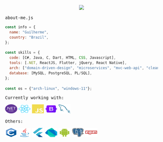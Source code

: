 <div align="center">
  <img src="https://cdna.artstation.com/p/assets/images/images/048/634/874/original/nela-gluhak-pc-3.gif?1650538260" width="150">
</div>

<p><kbd> about-me.js </kbd></p> 

```javascript
const info = {
  name: "Guilherme",
  country: "Brazil",
};

const skills = {
  code: [C#, Java, C, Dart, HTML, CSS, Javascript],
  tools: [.NET, ReactJS, Flutter, jQuery, React Native],
  arch: ["domain-driven-design", "microservices", "mvc-web-api", "clean-code"],
  database: [MySQL, PostgreSQL, PL/SQL],
};

const os = {"arch-linux", "windows-11"};

```

<!-- Linguagens -->
<div> 
  <p><kbd> Currently working with: </kbd></p> 
  <img title=".net core" height="30" width="40" src="https://raw.githubusercontent.com/devicons/devicon/master/icons/dotnetcore/dotnetcore-original.svg" />
  <img title="react" height="30" width="40" src="https://raw.githubusercontent.com/devicons/devicon/master/icons/react/react-original.svg" />
  <img title="javascript" height="30" width="40" src="https://raw.githubusercontent.com/devicons/devicon/master/icons/javascript/javascript-plain.svg" />
  <img title="bootstrap" height="30" width="40" src="https://raw.githubusercontent.com/devicons/devicon/master/icons/bootstrap/bootstrap-original.svg" />
  <img title="mysql" height="30" width="40" src="https://raw.githubusercontent.com/devicons/devicon/master/icons/mysql/mysql-original.svg" />

  <p></p>
  <p><kbd> Others: </kbd></p> 
  <img title="c" height="30" width="40" src="https://raw.githubusercontent.com/devicons/devicon/master/icons/c/c-original.svg" />
  <img title="java" height="30" width="40" src="https://raw.githubusercontent.com/devicons/devicon/master/icons/java/java-original.svg" />
  <img title="flutter" height="30" width="40" src="https://raw.githubusercontent.com/devicons/devicon/master/icons/flutter/flutter-original.svg" />
  <img title="dart" height="30" width="40" src="https://raw.githubusercontent.com/devicons/devicon/master/icons/dart/dart-original.svg">
  <img title="android" height="30" width="40" src="https://raw.githubusercontent.com/devicons/devicon/master/icons/android/android-original.svg" />
  <img title="postgresql" height="30" width="40" src="https://raw.githubusercontent.com/devicons/devicon/master/icons/postgresql/postgresql-original.svg"/>
  <img title="npm" height="30" width="40" src="https://raw.githubusercontent.com/devicons/devicon/master/icons/npm/npm-original-wordmark.svg"/>
</div>

